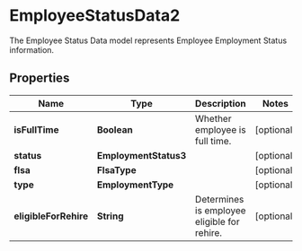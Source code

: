 

# EmployeeStatusData2

The Employee Status Data model represents Employee Employment Status information.             

## Properties

| Name | Type | Description | Notes |
|------------ | ------------- | ------------- | -------------|
|**isFullTime** | **Boolean** | Whether employee is full time.               |  [optional] |
|**status** | **EmploymentStatus3** |  |  [optional] |
|**flsa** | **FlsaType** |  |  [optional] |
|**type** | **EmploymentType** |  |  [optional] |
|**eligibleForRehire** | **String** | Determines is employee eligible for rehire.              |  [optional] |



